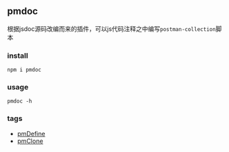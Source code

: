 ## pmdoc

   根据jsdoc源码改编而来的插件，可以js代码注释之中编写`postman-collection`脚本
   
### install

	npm i pmdoc
	
### usage
	
	pmdoc -h
	
### tags

* [pmDefine](./docs/pmDefine.md)
* [pmClone](./docs/pmClone.md)
